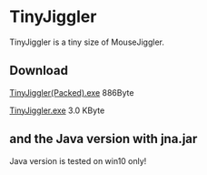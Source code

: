 # TinyJiggler
TinyJiggler is a tiny size of MouseJiggler.

## Download

[TinyJiggler\(Packed\).exe](https://github.com/JuncoJet/TinyJiggler/blob/master/Release/TinyJiggler\(Packed\).exe) 886Byte

[TinyJiggler.exe](https://github.com/JuncoJet/TinyJiggler/blob/master/Release/TinyJiggler.exe)  3.0 KByte

## and the Java version with jna.jar
Java version is tested on win10 only!
